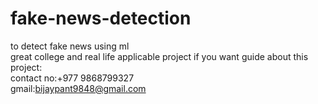 # fake-news-detection
to detect fake news using ml <br/>
great college and real life applicable project
if you want guide about this project:<br/>
contact no:+977 9868799327<br/>
gmail:bijaypant9848@gmail.com<br/>
